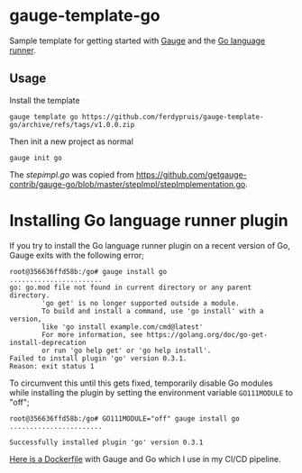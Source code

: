 # gauge-template-go

Sample template for getting started with [Gauge](https://github.com/getgauge/gauge) and the [Go language runner](https://github.com/getgauge-contrib/gauge-go).

## Usage
Install the template
```
gauge template go https://github.com/ferdypruis/gauge-template-go/archive/refs/tags/v1.0.0.zip
```

Then init a new project as normal
```
gauge init go
```

The _stepimpl.go_ was copied from https://github.com/getgauge-contrib/gauge-go/blob/master/stepImpl/stepImplementation.go.


# Installing Go language runner plugin
If you try to install the Go language runner plugin on a recent version of Go, Gauge exits with the following error;

    root@356636ffd58b:/go# gauge install go
    .......................
    go: go.mod file not found in current directory or any parent directory.
            'go get' is no longer supported outside a module.
            To build and install a command, use 'go install' with a version,
            like 'go install example.com/cmd@latest'
            For more information, see https://golang.org/doc/go-get-install-deprecation
            or run 'go help get' or 'go help install'.
    Failed to install plugin 'go' version 0.3.1.
    Reason: exit status 1

To circumvent this until this gets fixed, temporarily disable Go modules while installing the plugin by setting the environment variable `GO111MODULE` to "off";

    root@356636ffd58b:/go# GO111MODULE="off" gauge install go
    .......................
    
    Successfully installed plugin 'go' version 0.3.1
    
[Here is a Dockerfile](https://gist.github.com/ferdypruis/ef55ec2fb9cf3d161a8b5af770a4a714) with Gauge and Go which I use in my CI/CD pipeline.
